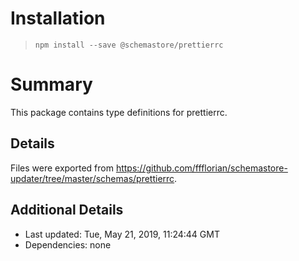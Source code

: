 # Installation
> `npm install --save @schemastore/prettierrc`

# Summary
This package contains type definitions for prettierrc.

## Details
Files were exported from https://github.com/ffflorian/schemastore-updater/tree/master/schemas/prettierrc.

## Additional Details
* Last updated: Tue, May 21, 2019, 11:24:44 GMT
* Dependencies: none
